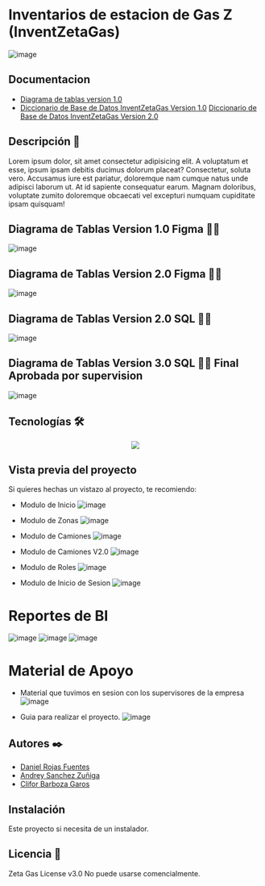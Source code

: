 # Inventarios de estacion de Gas Z (InventZetaGas)
![image](https://github.com/user-attachments/assets/6ee66cc3-3f6b-4d3d-84a4-13b5fa88da36)


## Documentacion
- [Diagrama de tablas version 1.0](https://www.figma.com/board/NWER76Ptkq2sj4y2qMxZVE/Untitled?node-id=0-1&p=f&t=rjRQBglw82uUkuQS-0)
- [Diccionario de Base de Datos InventZetaGas Version 1.0](https://github.com/user-attachments/files/18565278/Diccionario.de.Base.de.Datos.InventZetaGas.Version.1.0.docx)
[Diccionario de Base de Datos InventZetaGas Version 2.0](https://github.com/user-attachments/files/18936932/Diccionario.de.Base.de.Datos.InventZetaGas.Version.2.0.docx)




## Descripción 📑

Lorem ipsum dolor, sit amet consectetur adipisicing elit. A voluptatum et esse, ipsum ipsam debitis ducimus dolorum placeat? Consectetur, soluta vero. Accusamus iure est pariatur, doloremque nam cumque natus unde adipisci laborum ut. At id sapiente consequatur earum. Magnam doloribus, voluptate zumito doloremque obcaecati vel excepturi numquam cupiditate ipsam quisquam!

## Diagrama de Tablas Version 1.0 Figma 🙇🏻 
![image](https://github.com/user-attachments/assets/ef6ecca4-8fcf-4c18-bd96-de8c40776756)

## Diagrama de Tablas Version 2.0 Figma 🙇🏻 
![image](https://github.com/user-attachments/assets/d9064bee-5076-46ec-a751-d0e8d8d9b2fa)



## Diagrama de Tablas Version 2.0 SQL 🙇🏻 
![image](https://github.com/user-attachments/assets/6aa94a59-249e-4dab-a5c7-f64154ab0812)

## Diagrama de Tablas Version 3.0 SQL 🙇🏻 Final Aprobada por supervision 
![image](https://github.com/user-attachments/assets/680ae220-7a94-4260-b803-ff7230211cc2)



## Tecnologías 🛠
<p align="center">
  <a href="https://skillicons.dev">
    <img src="https://skillicons.dev/icons?i=git,windows,github,dotnet,figma,firebase,github,cs,python,vscode=14" />
  </a>
</p>

## Vista previa del proyecto
Si quieres hechas un vistazo al proyecto, te recomiendo:

- Modulo de Inicio
![image](https://github.com/user-attachments/assets/636b22aa-e81b-4fa8-abf0-126e921ff63c)

- Modulo de Zonas
![image](https://github.com/user-attachments/assets/a6ade586-52ef-4409-bd9a-9e16ce4c581f)

- Modulo de Camiones
![image](https://github.com/user-attachments/assets/92af550a-b71c-4c8d-b56c-67b6e0adff17)
- Modulo de Camiones V2.0
![image](https://github.com/user-attachments/assets/df7d14ad-3d51-4756-b828-ca9f1df6f501)



- Modulo de Roles
![image](https://github.com/user-attachments/assets/e38489e7-c36c-4b5f-91ca-d7b2448d648a)

- Modulo de Inicio de Sesion
![image](https://github.com/user-attachments/assets/8b2552dc-9600-402d-b260-c583aad87814)


# Reportes de BI
![image](https://github.com/user-attachments/assets/f4be2696-d737-45c5-a75f-cc08a9f72668)
![image](https://github.com/user-attachments/assets/a47b34d1-f6d5-48f4-80bf-5150bdfebddb)
![image](https://github.com/user-attachments/assets/742bc774-8b9f-4531-a9c0-e47e89b8ce6f)


# Material de Apoyo
- Material que tuvimos en sesion con los supervisores de la empresa
![image](https://github.com/user-attachments/assets/398e14be-a39f-4de7-933e-0158722d25bd)

- Guia para realizar el proyecto.
![image](https://github.com/user-attachments/assets/7a462c41-8a06-414b-afe9-ace0269d2293)


## Autores ✒️
* [Daniel Rojas Fuentes](drojas00255@ufide.ac.cr)
* [Andrey Sanchez Zuñiga](osanchez60774@ufide.ac.cr)
* [Clifor Barboza Garos](cgaros40183@ufide.ac.cr)

## Instalación 
Este proyecto si necesita de un instalador. 
  
## Licencia 📄
Zeta Gas License v3.0
No puede usarse comencialmente.
